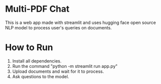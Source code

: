 # Multi-PDF Chat
This is a web app made with streamlit and uses hugging face open source NLP model to process user's queries on documents.

# How to Run
1. Install all dependencies.
2. Run the command "python -m streamlit run app.py"
3. Upload documents and wait for it to process.
4. Ask questions to the model.
